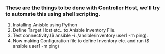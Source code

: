 ### These are the things to be done with Controller Host, we'll try to automate this using shell scripting.
1. Installing Anisble using Python
2. Define Target Host etc.. to Anisble Inventory File.
3. Test connectivity.($ ansible -i ./ansible/inventory user1 -m ping).
4. Now making Configuration file to define Inventory etc. and run ($ ansible user1 -m ping)